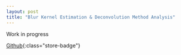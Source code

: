 ```yaml
---
layout: post
title: "Blur Kernel Estimation & Deconvolution Method Analysis"
---
```


Work in progress

[Github](https://github.com/xSooDx/GameRecommenderChatBot){:class="store-badge"}